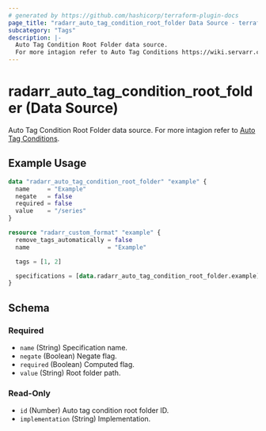 ```yaml
---
# generated by https://github.com/hashicorp/terraform-plugin-docs
page_title: "radarr_auto_tag_condition_root_folder Data Source - terraform-provider-radarr"
subcategory: "Tags"
description: |-
  Auto Tag Condition Root Folder data source.
  For more intagion refer to Auto Tag Conditions https://wiki.servarr.com/radarr/settings#conditions.
---
```


# radarr_auto_tag_condition_root_folder (Data Source)

<!-- subcategory:Tags -->
 Auto Tag Condition Root Folder data source.
For more intagion refer to [Auto Tag Conditions](https://wiki.servarr.com/radarr/settings#conditions).

## Example Usage

```terraform
data "radarr_auto_tag_condition_root_folder" "example" {
  name     = "Example"
  negate   = false
  required = false
  value    = "/series"
}

resource "radarr_custom_format" "example" {
  remove_tags_automatically = false
  name                      = "Example"

  tags = [1, 2]

  specifications = [data.radarr_auto_tag_condition_root_folder.example]
}
```

<!-- schema generated by tfplugindocs -->
## Schema

### Required

- `name` (String) Specification name.
- `negate` (Boolean) Negate flag.
- `required` (Boolean) Computed flag.
- `value` (String) Root folder path.

### Read-Only

- `id` (Number) Auto tag condition root folder ID.
- `implementation` (String) Implementation.
